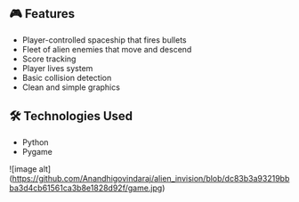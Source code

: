## 🎮 Features
- Player-controlled spaceship that fires bullets  
- Fleet of alien enemies that move and descend  
- Score tracking  
- Player lives system  
- Basic collision detection  
- Clean and simple graphics

## 🛠️ Technologies Used
- Python
- Pygame

![image alt] (https://github.com/Anandhigovindaraj/alien_invision/blob/dc83b3a93219bbba3d4cb61561ca3b8e1828d92f/game.jpg)
